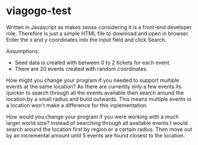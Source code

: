 # viagogo-test

Written in Javascript as makes sense considering it is a front-end developer role. Therefore is just a simple HTML file to download and open in browser. Enter the x and y coordinates into the input field and click Search.

Assumptions:
- Seed data is created with between 0 to 2 tickets for each event.
- There are 20 events created with random coordinates.

How might you change your program if you needed to support multiple events at the same location?
As there are currently only a few events its quicker to search through all the events available then search around the location by a small radius and build outwards. This means multiple events in a location won't make a difference for this inplementation.

How would you change your program if you were working with a much larger world size?
Instead of searching through all available events I would search around the location first by region or a certain radius. Then move out by an incremental amount until 5 events are found closest to the location.
